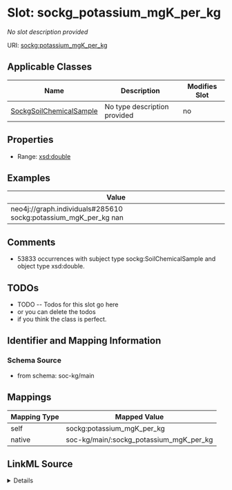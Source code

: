 

# Slot: sockg_potassium_mgK_per_kg


_No slot description provided_





URI: [sockg:potassium_mgK_per_kg](http://www.semanticweb.org/sockg/ontologies/2024/0/soil-carbon-ontology/potassium_mgK_per_kg)



<!-- no inheritance hierarchy -->





## Applicable Classes

| Name | Description | Modifies Slot |
| --- | --- | --- |
| [SockgSoilChemicalSample](../classes/SockgSoilChemicalSample.md) | No type description provided |  no  |







## Properties

* Range: [xsd:double](http://www.w3.org/2001/XMLSchema#double)






## Examples

| Value |
| --- |
| neo4j://graph.individuals#285610 sockg:potassium_mgK_per_kg nan |

## Comments

* 53833 occurrences with subject type sockg:SoilChemicalSample and object type xsd:double.

## TODOs

* TODO -- Todos for this slot go here
* or you can delete the todos
* if you think the class is perfect.

## Identifier and Mapping Information







### Schema Source


* from schema: soc-kg/main




## Mappings

| Mapping Type | Mapped Value |
| ---  | ---  |
| self | sockg:potassium_mgK_per_kg |
| native | soc-kg/main/:sockg_potassium_mgK_per_kg |




## LinkML Source

<details>
```yaml
name: sockg_potassium_mgK_per_kg
description: No slot description provided
todos:
- TODO -- Todos for this slot go here
- or you can delete the todos
- if you think the class is perfect.
comments:
- 53833 occurrences with subject type sockg:SoilChemicalSample and object type xsd:double.
examples:
- value: neo4j://graph.individuals#285610 sockg:potassium_mgK_per_kg nan
from_schema: soc-kg/main
rank: 1000
slot_uri: sockg:potassium_mgK_per_kg
alias: sockg_potassium_mgK_per_kg
domain_of:
- sockg_SoilChemicalSample
range: double

```
</details>